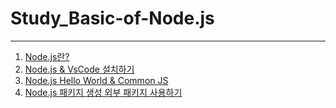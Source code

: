# Study_Basic-of-Node.js
---
1. [Node.js란?]()
2. [Node.js & VsCode 설치하기]()
3. [Node.js Hello World & Common JS]()
4. [Node.js 패키지 생성 외부 패키지 사용하기]()
